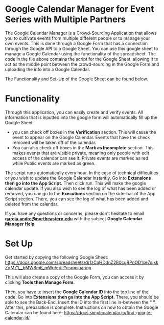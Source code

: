# Google Calendar Manager for Event Series with Multiple Partners
The Google Calendar Manager is a Crowd-Sourcing Application that allows you to cultivate events from multiple different people or to manage your own events. This is done through a Google Form that has a connection through the Google API to a Google Sheet. You can use this google sheet to manage a Google Calendar using the functionality of the spreadsheet. The code in the file above contains the script for the Google Sheet, allowing it to act as the middle point between the crowd-sourcing in the Google Form and uploading the info into a Google Calendar.

The Functionality and Set-Up of the Google Sheet can be found below.

# Functionality
Through this application, you can easily create and verify events. All information that is inputted into the google form will automatically fill up the Google Sheet. 

- you can check off boxes in the **Verification** section. This will cause the event to appear on the Google Calendar. Events that have the check removed will be taken off of the calendar.
- You can also check off boxes in the **Mark as Incomplete** section. This makes events that are visible private, meaning only people with edit access of the calendar can see it. Private events are marked as red while Public events are marked as green.

The script runs automatically every hour. In the case of technical difficulties or you wish to update the Google Calendar instantly, Go into **Extensions then go into the App Script.** Then click run. This will make the google calendar update. If you also wish to see the log of what has been added or removed, you can go to the **Executions** section on the side-bar of the App Script section. There, you can see the log of what has been added and deleted from the calendar.

If you have any questions or concerns, please don't hesitate to email **garcia.andre@northeastern.edu** with the subject **Google Calendar Manager Help**

# Set Up
Get started by copying the following Google Sheet: https://docs.google.com/spreadsheets/d/1zCqHDdnZ2B0cgRPnOD1ce7djkkZdMZ1__bMW8m6_mWg/edit?usp=sharing

This will also create a copy of the Google Form, you can access it by clicking **Tools then Manage Form.**

Then, you have to insert the **Google Calendar ID** into the top line of the code. Go into **Extensions then go into the App Script.** There, you should be able to see the Back-End. Insert the ID into the first line in-between the **" "**. After this, preparation is complete.
Instructions on how to obtain the Google Calendar can be found here: https://docs.simplecalendar.io/find-google-calendar-id/


